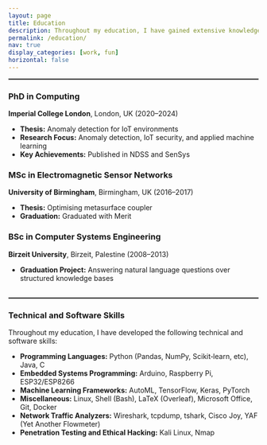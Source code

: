 ```yaml
---
layout: page
title: Education
description: Throughout my education, I have gained extensive knowledge and hands-on experience in computing, machine learning, IoT, and related fields. Below is a summary of my academic background and key achievements.
permalink: /education/
nav: true
display_categories: [work, fun]
horizontal: false
---
```


<hr style="border: 1px solid grey; margin-bottom: 20px;">

<section>
  <h3>PhD in Computing</h3>
  <p><strong>Imperial College London</strong>, London, UK (2020–2024)</p>
  <ul>
    <li><strong>Thesis:</strong> Anomaly detection for IoT environments</li>
    <li><strong>Research Focus:</strong> Anomaly detection, IoT security, and applied machine learning</li>
    <li><strong>Key Achievements:</strong> Published in NDSS and SenSys</li>
  </ul>
</section>

<section>
  <h3>MSc in Electromagnetic Sensor Networks</h3>
  <p><strong>University of Birmingham</strong>, Birmingham, UK (2016–2017)</p>
  <ul>
    <li><strong>Thesis:</strong> Optimising metasurface coupler</li>
    <li><strong>Graduation:</strong> Graduated with Merit</li>
  </ul>
</section>

<section>
  <h3>BSc in Computer Systems Engineering</h3>
  <p><strong>Birzeit University</strong>, Birzeit, Palestine (2008–2013)</p>
  <ul>
    <li><strong>Graduation Project:</strong> Answering natural language questions over structured knowledge bases</li>
  </ul>
</section>

<hr style="border: 1px solid grey; margin-top: 30px; margin-bottom: 20px;">

<h3>Technical and Software Skills</h3>
<p>Throughout my education, I have developed the following technical and software skills:</p>

<section class="skills">
  <ul>
    <li><strong>Programming Languages:</strong> Python (Pandas, NumPy, Scikit‑learn, etc), Java, C</li>
    <li><strong>Embedded Systems Programming:</strong> Arduino, Raspberry Pi, ESP32/ESP8266</li>
    <li><strong>Machine Learning Frameworks:</strong> AutoML, TensorFlow, Keras, PyTorch</li>
    <li><strong>Miscellaneous:</strong> Linux, Shell (Bash), LaTeX (Overleaf), Microsoft Office, Git, Docker</li>
    <li><strong>Network Traffic Analyzers:</strong> Wireshark, tcpdump, tshark, Cisco Joy, YAF (Yet Another Flowmeter)</li>
    <li><strong>Penetration Testing and Ethical Hacking:</strong> Kali Linux, Nmap</li>
  </ul>
</section>
